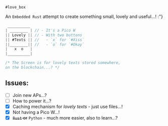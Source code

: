 `#love_box`

An `Embedded Rust` attempt to create something small, lovely and useful...! :"}  

```js
 __________
| ________ | // - It's a Pico W
|| Lovely || // - With two buttons
|| #Texts || //   - `x` for `#Xiss`
||________|| //   - `o` for `#Okay`
|   x  o   |
|__________|

/* The Screen is for lovely texts stored somewhere,  
on the blockchain...? */
```

## Issues:
- [ ] Join new APs...?
- [ ] How to power it...?
- [x] Caching mechanism for *lovely texts* - just use files...!
- [x] Not having a Pico W...!
- [x] ~~`Rust` or~~ `Python` - much more easier, also to learn...?

